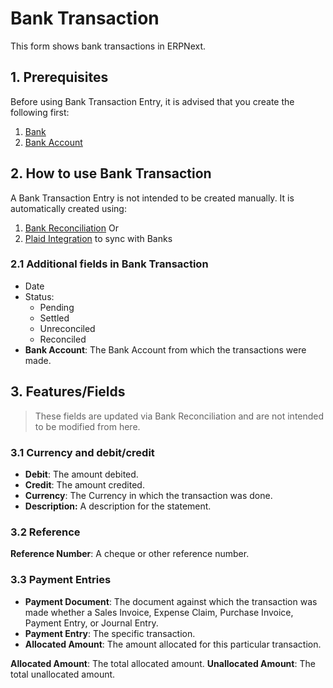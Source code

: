 <!-- add-breadcrumbs -->
# Bank Transaction

This form shows bank transactions in ERPNext.

## 1. Prerequisites
Before using Bank Transaction Entry, it is advised that you create the following first:

1. [Bank](/docs/v13/user/manual/en/accounts/bank)
1. [Bank Account](/docs/v13/user/manual/en/accounts/bank-account)

## 2. How to use Bank Transaction
A Bank Transaction Entry is not intended to be created manually. It is automatically created using:

1. [Bank Reconciliation](/docs/v13/user/manual/en/accounts/bank-reconciliation)
    Or
1. [Plaid Integration](/docs/v13/user/manual/en/erpnext_integration/plaid_integration) to sync with Banks

### 2.1 Additional fields in Bank Transaction

* Date
* Status:
    * Pending
    * Settled
    * Unreconciled
    * Reconciled
* **Bank Account**: The Bank Account from which the transactions were made.

## 3. Features/Fields

> These fields are updated via Bank Reconciliation and are not intended to be modified from here.

### 3.1 Currency and debit/credit

* **Debit**: The amount debited.
* **Credit**: The amount credited.
* **Currency**: The Currency in which the transaction was done.
* **Description:** A description for the statement.

### 3.2 Reference

**Reference Number**: A cheque or other reference number.

### 3.3 Payment Entries

* **Payment Document**: The document against which the transaction was made whether a Sales Invoice, Expense Claim, Purchase Invoice, Payment Entry, or Journal Entry.
* **Payment Entry**: The specific transaction.
* **Allocated Amount**: The amount allocated for this particular transaction.

**Allocated Amount**: The total allocated amount.
**Unallocated Amount**: The total unallocated amount.

